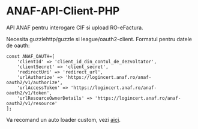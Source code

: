 # ANAF-API-Client-PHP
API ANAF pentru interogare CIF si upload RO-eFactura.

Necesita guzzlehttp/guzzle si league/oauth2-client.
Formatul pentru datele de oauth:

```
const ANAF_OAUTH=[
    'clientId' => 'client_id_din_contul_de_dezvoltator',
    'clientSecret' => 'client_secret',
    'redirectUri' => 'redirect_url',
    'urlAuthorize' => 'https://logincert.anaf.ro/anaf-oauth2/v1/authorize',
    'urlAccessToken' => 'https://logincert.anaf.ro/anaf-oauth2/v1/token',
    'urlResourceOwnerDetails' => 'https://logincert.anaf.ro/anaf-oauth2/v1/resource'
];
```
Va recomand un auto loader custom, vezi [aici](https://www.php.net/manual/en/language.oop5.autoload.php).
